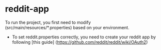 # reddit-app
To run the project, you first need to modify (src/main/resources/*.properties) based on your environment.
- To set reddit.properties correctly, you need to create your reddit app by following [this guide] (https://github.com/reddit/reddit/wiki/OAuth2)